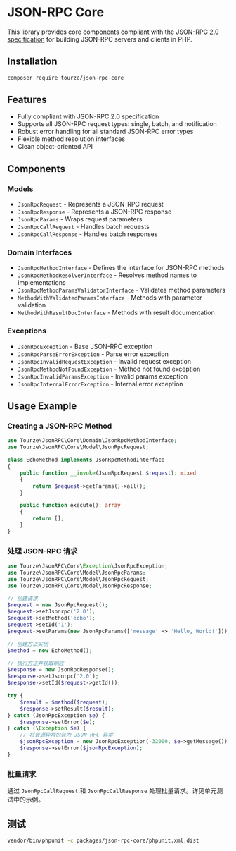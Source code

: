 # JSON-RPC Core

This library provides core components compliant with the [JSON-RPC 2.0 specification](https://www.jsonrpc.org/specification) for building JSON-RPC servers and clients in PHP.

## Installation

```bash
composer require tourze/json-rpc-core
```

## Features

- Fully compliant with JSON-RPC 2.0 specification
- Supports all JSON-RPC request types: single, batch, and notification
- Robust error handling for all standard JSON-RPC error types
- Flexible method resolution interfaces
- Clean object-oriented API

## Components

### Models

- `JsonRpcRequest` - Represents a JSON-RPC request
- `JsonRpcResponse` - Represents a JSON-RPC response
- `JsonRpcParams` - Wraps request parameters
- `JsonRpcCallRequest` - Handles batch requests
- `JsonRpcCallResponse` - Handles batch responses

### Domain Interfaces

- `JsonRpcMethodInterface` - Defines the interface for JSON-RPC methods
- `JsonRpcMethodResolverInterface` - Resolves method names to implementations
- `JsonRpcMethodParamsValidatorInterface` - Validates method parameters
- `MethodWithValidatedParamsInterface` - Methods with parameter validation
- `MethodWithResultDocInterface` - Methods with result documentation

### Exceptions

- `JsonRpcException` - Base JSON-RPC exception
- `JsonRpcParseErrorException` - Parse error exception
- `JsonRpcInvalidRequestException` - Invalid request exception
- `JsonRpcMethodNotFoundException` - Method not found exception
- `JsonRpcInvalidParamsException` - Invalid params exception
- `JsonRpcInternalErrorException` - Internal error exception

## Usage Example

### Creating a JSON-RPC Method

```php
use Tourze\JsonRPC\Core\Domain\JsonRpcMethodInterface;
use Tourze\JsonRPC\Core\Model\JsonRpcRequest;

class EchoMethod implements JsonRpcMethodInterface
{
    public function __invoke(JsonRpcRequest $request): mixed
    {
        return $request->getParams()->all();
    }

    public function execute(): array
    {
        return [];
    }
}
```

### 处理 JSON-RPC 请求

```php
use Tourze\JsonRPC\Core\Exception\JsonRpcException;
use Tourze\JsonRPC\Core\Model\JsonRpcParams;
use Tourze\JsonRPC\Core\Model\JsonRpcRequest;
use Tourze\JsonRPC\Core\Model\JsonRpcResponse;

// 创建请求
$request = new JsonRpcRequest();
$request->setJsonrpc('2.0');
$request->setMethod('echo');
$request->setId('1');
$request->setParams(new JsonRpcParams(['message' => 'Hello, World!']));

// 创建方法实例
$method = new EchoMethod();

// 执行方法并获取响应
$response = new JsonRpcResponse();
$response->setJsonrpc('2.0');
$response->setId($request->getId());

try {
    $result = $method($request);
    $response->setResult($result);
} catch (JsonRpcException $e) {
    $response->setError($e);
} catch (\Exception $e) {
    // 将普通异常包装为 JSON-RPC 异常
    $jsonRpcException = new JsonRpcException(-32000, $e->getMessage());
    $response->setError($jsonRpcException);
}
```

### 批量请求

通过 `JsonRpcCallRequest` 和 `JsonRpcCallResponse` 处理批量请求。详见单元测试中的示例。

## 测试

```bash
vendor/bin/phpunit -c packages/json-rpc-core/phpunit.xml.dist
```
